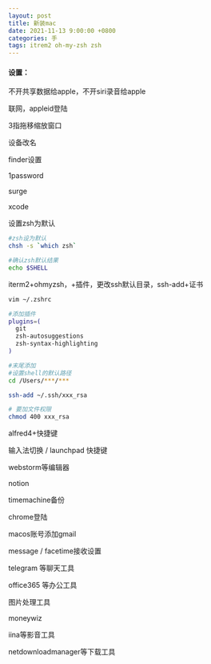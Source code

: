 ```yaml
---
layout: post
title: 新装mac
date: 2021-11-13 9:00:00 +0800
categories: 手
tags: itrem2 oh-my-zsh zsh
---
```


#### 设置：

不开共享数据给apple，不开siri录音给apple

联网，appleid登陆

3指拖移缩放窗口

设备改名

finder设置

1password

surge

xcode

设置zsh为默认

```sh
#zsh设为默认
chsh -s `which zsh`

#确认zsh默认结果
echo $SHELL
```

iterm2+ohmyzsh，+插件，更改ssh默认目录，ssh-add+证书

```sh
vim ~/.zshrc

#添加插件
plugins=(
  git
  zsh-autosuggestions
  zsh-syntax-highlighting
)

#末尾添加
#设置shell的默认路径
cd /Users/***/***

ssh-add ~/.ssh/xxx_rsa
```

```sh
# 要加文件权限
chmod 400 xxx_rsa
```

alfred4+快捷键

输入法切换 / launchpad 快捷键

webstorm等编辑器

notion

timemachine备份

chrome登陆

macos账号添加gmail

message / facetime接收设置

telegram 等聊天工具

office365 等办公工具

图片处理工具

moneywiz

iina等影音工具

netdownloadmanager等下载工具

